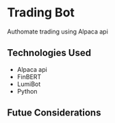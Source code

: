 # Trading Bot
Authomate trading using Alpaca api

## Technologies Used

- Alpaca api
- FinBERT
- LumiBot
- Python
  
## Futue Considerations